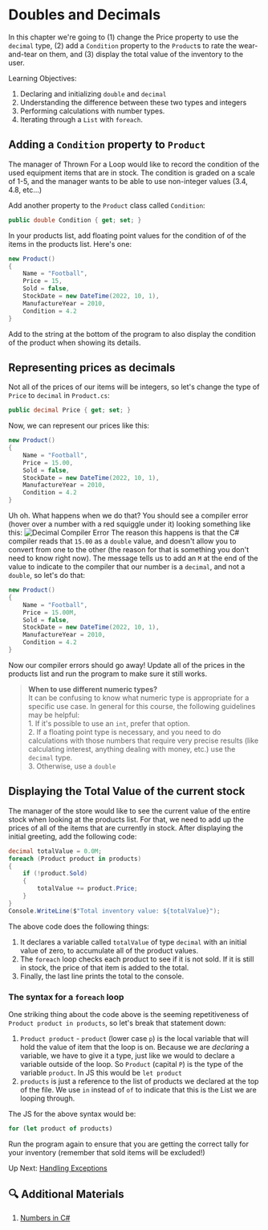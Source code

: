 # Doubles and Decimals
In this chapter we're going to (1) change the Price property to use the `decimal` type, (2) add a `Condition` property to the `Product`s to rate the wear-and-tear on them, and (3) display the total value of the inventory to the user.

Learning Objectives:
1. Declaring and initializing `double` and `decimal`
1. Understanding the difference between these two types and integers
1. Performing calculations with number types. 
1. Iterating through a `List` with `foreach`.

## Adding a `Condition` property to `Product`
The manager of Thrown For a Loop would like to record the condition of the used equipment items that are in stock. The condition is graded on a scale of 1-5, and the manager wants to be able to use non-integer values (3.4, 4.8, etc...)

Add another property to the `Product` class called `Condition`:
```csharp
public double Condition { get; set; }
```
In your products list, add floating point values for the condition of of the items in the products list. Here's one:
``` csharp
new Product() 
{ 
    Name = "Football",
    Price = 15,
    Sold = false,
    StockDate = new DateTime(2022, 10, 1),
    ManufactureYear = 2010, 
    Condition = 4.2
}
```
Add to the string at the bottom of the program to also display the condition of the product when showing its details. 

## Representing prices as decimals

Not all of the prices of our items will be integers, so let's change the type of `Price` to `decimal` in `Product.cs`:
```csharp
public decimal Price { get; set; }
```
Now, we can represent our prices like this:
```csharp
new Product()
{
    Name = "Football",
    Price = 15.00,
    Sold = false,
    StockDate = new DateTime(2022, 10, 1),
    ManufactureYear = 2010, 
    Condition = 4.2
}
```

Uh oh. What happens when we do that? You should see a compiler error (hover over a number with a red squiggle under it) looking something like this:
![Decimal Compiler Error](../../assets/decimal-compiler-error.png)
The reason this happens is that the C# compiler reads that `15.00` as a `double` value, and doesn't allow you to convert from one to the other (the reason for that is something you don't need to know right now). The message tells us to add an `M` at the end of the value to indicate to the compiler that our number is a `decimal`, and not a `double`, so let's do that:
``` csharp
new Product()
{
    Name = "Football",
    Price = 15.00M,
    Sold = false,
    StockDate = new DateTime(2022, 10, 1),
    ManufactureYear = 2010, 
    Condition = 4.2
}
```

Now our compiler errors should go away! Update all of the prices in the products list and run the program to make sure it still works. 
> **When to use different numeric types?** <br> It can be confusing to know what numeric type is appropriate for a specific use case. In general for this course, the following guidelines may be helpful: <br> 1. If it's possible to use an `int`, prefer that option. <br> 2. If a floating point type is necessary, and you need to do calculations with those numbers that require very precise results (like calculating interest, anything dealing with money, etc.) use the `decimal` type. <br> 3. Otherwise, use a `double`

## Displaying the Total Value of the current stock
The manager of the store would like to see the current value of the entire stock when looking at the products list. For that, we need to add up the prices of all of the items that are currently in stock. After displaying the initial greeting, add the following code:
``` csharp
decimal totalValue = 0.0M;
foreach (Product product in products)
{
    if (!product.Sold)
    {
        totalValue += product.Price;
    }
}
Console.WriteLine($"Total inventory value: ${totalValue}");
```
The above code does the following things:
1. It declares a variable called `totalValue` of type `decimal` with an initial value of zero, to accumulate all of the product values. 
1. The `foreach` loop checks each product to see if it is not sold. If it is still in stock, the price of that item is added to the total. 
1. Finally, the last line prints the total to the console. 

### The syntax for a `foreach` loop
One striking thing about the code above is the seeming repetitiveness of `Product product in products`, so let's break that statement down:

1. `Product product` - `product` (lower case `p`) is the local variable that will hold the value of item that the loop is on. Because we are _declaring_ a variable, we have to give it a type, just like we would to declare a variable outside of the loop. So `Product` (capital `P`) is the type of the variable `product`. In JS this would be `let product` 
1. `products` is just a reference to the list of products we declared at the top of the file. We use `in` instead of `of` to indicate that this is the List we are looping through. 

The JS for the above syntax would be:
``` javascript
for (let product of products)
```

Run the program again to ensure that you are getting the correct tally for your inventory (remember that sold items will be excluded!)

Up Next: [Handling Exceptions](./handling-exceptions.md)

## 🔍 Additional Materials
1. [Numbers in C#](https://learn.microsoft.com/en-us/dotnet/csharp/tour-of-csharp/tutorials/numbers-in-csharp-local)